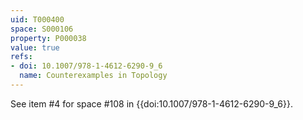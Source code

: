 ```yaml
---
uid: T000400
space: S000106
property: P000038
value: true
refs:
- doi: 10.1007/978-1-4612-6290-9_6
  name: Counterexamples in Topology
---
```


See item #4 for space #108 in {{doi:10.1007/978-1-4612-6290-9_6}}.
